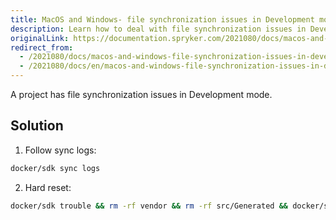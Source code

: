 ```yaml
---
title: MacOS and Windows- file synchronization issues in Development mode
description: Learn how to deal with file synchronization issues in Development mode on MacOS and Windows.
originalLink: https://documentation.spryker.com/2021080/docs/macos-and-windows-file-synchronization-issues-in-development-mode
redirect_from:
  - /2021080/docs/macos-and-windows-file-synchronization-issues-in-development-mode
  - /2021080/docs/en/macos-and-windows-file-synchronization-issues-in-development-mode
---
```


A project has file synchronization issues in Development mode.

## Solution

1. Follow sync logs:
```bash
docker/sdk sync logs
```
2. Hard reset:
```bash
docker/sdk trouble && rm -rf vendor && rm -rf src/Generated && docker/sdk sync && docker/sdk up
```
